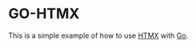 # GO-HTMX

This is a simple example of how to use [HTMX](https://htmx.org/) with [Go](https://golang.org/).
